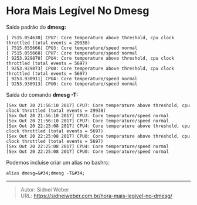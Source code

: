 # Hora Mais Legível No Dmesg

Saída padrão do **dmesg:**

```shell
[ 7515.054630] CPU7: Core temperature above threshold, cpu clock throttled (total events = 29938)
[ 7515.055666] CPU3: Core temperature/speed normal
[ 7515.055668] CPU7: Core temperature/speed normal
[ 9253.929870] CPU4: Core temperature above threshold, cpu clock throttled (total events = 5697)
[ 9253.929873] CPU0: Core temperature above threshold, cpu clock throttled (total events = 5697)
[ 9253.930911] CPU4: Core temperature/speed normal
[ 9253.930913] CPU0: Core temperature/speed normal
```

Saída do comando **dmesg -T:**

```shell
[Sex Out 20 21:56:10 2017] CPU7: Core temperature above threshold, cpu clock throttled (total events = 29938)
[Sex Out 20 21:56:10 2017] CPU3: Core temperature/speed normal
[Sex Out 20 21:56:10 2017] CPU7: Core temperature/speed normal
[Sex Out 20 22:25:08 2017] CPU4: Core temperature above threshold, cpu clock throttled (total events = 5697)
[Sex Out 20 22:25:08 2017] CPU0: Core temperature above threshold, cpu clock throttled (total events = 5697)
[Sex Out 20 22:25:08 2017] CPU4: Core temperature/speed normal
[Sex Out 20 22:25:08 2017] CPU0: Core temperature/speed normal
```

Podemos incluise criar um alias no bashrc:

```shell
alias dmesg=&#34;dmesg -T&#34;
```


---

> Autor: Sidnei Weber  
> URL: https://sidneiweber.com.br/hora-mais-legivel-no-dmesg/  

